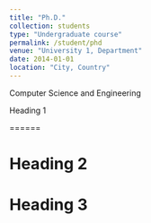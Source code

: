 ```yaml
---
title: "Ph.D."
collection: students
type: "Undergraduate course"
permalink: /student/phd
venue: "University 1, Department"
date: 2014-01-01
location: "City, Country"
---
```


Computer Science and Engineering

Heading 1

======

Heading 2
======

Heading 3
======
